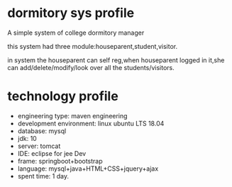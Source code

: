 # dormitory sys profile
A simple system of college dormitory manager

this system had three module:houseparent,student,visitor.

in system the houseparent can self reg,when houseparent logged in it,she can add/delete/modify/look over all the students/visitors.


# technology profile
- engineering type: maven engineering
- development environment: linux ubuntu LTS 18.04
- database: mysql
- jdk: 10
- server: tomcat
- IDE: eclipse for jee Dev
- frame: springboot+bootstrap
- language: mysql+java+HTML+CSS+jquery+ajax
- spent time: 1 day.
